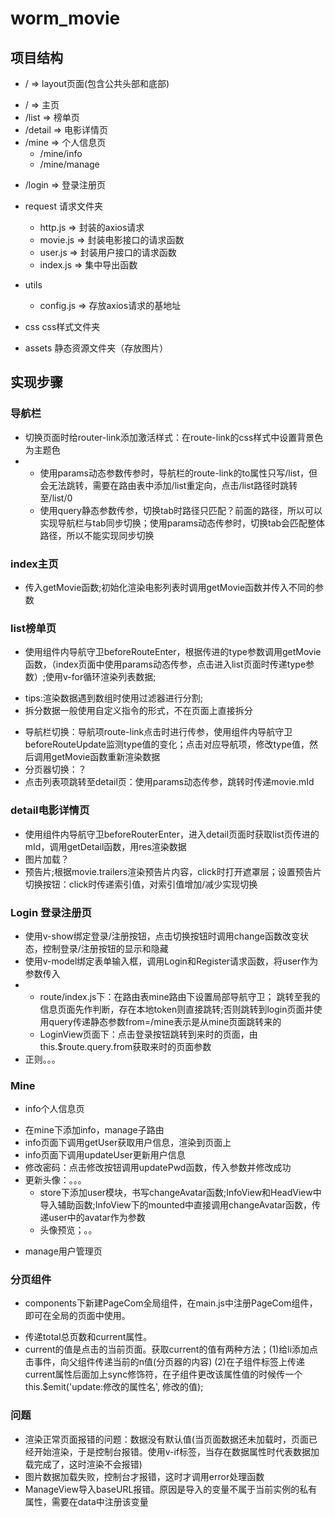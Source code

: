 # worm_movie
## 项目结构
+  / => layout页面(包含公共头部和底部)
  -  / => 主页
  - /list  => 榜单页
  - /detail => 电影详情页
  - /mine => 个人信息页
    + /mine/info 
    + /mine/manage
+ /login => 登录注册页

+ request 请求文件夹
  - http.js => 封装的axios请求
  - movie.js => 封装电影接口的请求函数
  - user.js => 封装用户接口的请求函数
  - index.js => 集中导出函数

+ utils 
  - config.js => 存放axios请求的基地址

+ css  css样式文件夹

+ assets  静态资源文件夹（存放图片）

## 实现步骤
### 导航栏
 + 切换页面时给router-link添加激活样式：在route-link的css样式中设置背景色为主题色
 + 
   - 使用params动态参数传参时，导航栏的route-link的to属性只写/list，但会无法跳转，需要在路由表中添加/list重定向，点击/list路径时跳转至/list/0
   - 使用query静态参数传参，切换tab时路径只匹配？前面的路径，所以可以实现导航栏与tab同步切换；使用params动态传参时，切换tab会匹配整体路径，所以不能实现同步切换
  
### index主页
 + 传入getMovie函数;初始化渲染电影列表时调用getMovie函数并传入不同的参数

### list榜单页
 + 使用组件内导航守卫beforeRouteEnter，根据传进的type参数调用getMovie函数，（index页面中使用params动态传参，点击进入list页面时传递type参数）;使用v-for循环渲染列表数据;
  - tips:渲染数据遇到数组时使用过滤器进行分割;
  - 拆分数据一般使用自定义指令的形式，不在页面上直接拆分
 + 导航栏切换：导航项route-link点击时进行传参，使用组件内导航守卫beforeRouteUpdate监测type值的变化；点击对应导航项，修改type值，然后调用getMovie函数重新渲染数据
 + 分页器切换：？
 + 点击列表项跳转至detail页：使用params动态传参，跳转时传递movie.mId

 ### detail电影详情页
 + 使用组件内导航守卫beforeRouterEnter，进入detail页面时获取list页传进的mId，调用getDetail函数，用res渲染数据
 + 图片加载？
 + 预告片;根据movie.trailers渲染预告片内容，click时打开遮罩层；设置预告片切换按钮：click时传递索引值，对索引值增加/减少实现切换

 ### Login 登录注册页
 + 使用v-show绑定登录/注册按钮，点击切换按钮时调用change函数改变状态，控制登录/注册按钮的显示和隐藏
 + 使用v-model绑定表单输入框，调用Login和Register请求函数，将user作为参数传入
 + 
   - route/index.js下：在路由表mine路由下设置局部导航守卫； 跳转至我的信息页面先作判断，存在本地token则直接跳转;否则跳转到login页面并使用query传递静态参数from=/mine表示是从mine页面跳转来的
   - LoginView页面下：点击登录按钮跳转到来时的页面，由this.$route.query.from获取来时的页面参数
 + 正则。。。

 ### Mine 
 + info个人信息页
  - 在mine下添加info，manage子路由
  - info页面下调用getUser获取用户信息，渲染到页面上
  - info页面下调用updateUser更新用户信息
  - 修改密码：点击修改按钮调用updatePwd函数，传入参数并修改成功
  - 更新头像：。。。
    + store下添加user模块，书写changeAvatar函数;InfoView和HeadView中导入辅助函数;InfoView下的mounted中直接调用changeAvatar函数，传递user中的avatar作为参数
    + 头像预览；。。
 + manage用户管理页


### 分页组件
 + components下新建PageCom全局组件，在main.js中注册PageCom组件，即可在全局的页面中使用。
  - 传递total总页数和current属性。
  - current的值是点击的当前页面。获取current的值有两种方法；(1)给li添加点击事件，向父组件传递当前的n值(分页器的内容)
  (2)在子组件标签上传递current属性后面加上sync修饰符，在子组件更改该属性值的时候传一个this.$emit('update:修改的属性名', 修改的值);

### 问题
 + 渲染正常页面报错的问题：数据没有默认值(当页面数据还未加载时，页面已经开始渲染，于是控制台报错。使用v-if标签，当存在数据属性时代表数据加载完成了，这时渲染不会报错)
 + 图片数据加载失败，控制台才报错，这时才调用error处理函数
 + ManageView导入baseURL报错。原因是导入的变量不属于当前实例的私有属性，需要在data中注册该变量
